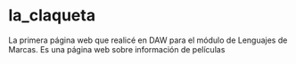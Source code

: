 # la_claqueta
La primera página web que realicé en DAW para el módulo de Lenguajes de Marcas. Es una página web sobre información de películas
